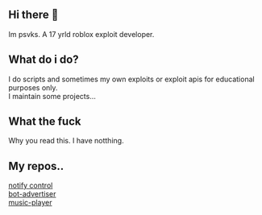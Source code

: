 ## Hi there 👋

Im psvks. A 17 yrld roblox exploit developer.

## What do i do?

I do scripts and sometimes my own exploits or exploit apis for educational purposes only.  
I maintain some projects...

## What the fuck

Why you read this. I have notthing.

## My repos..

[notify control](https://github.com/Obstronomic/NotifyControl)  
[bot-advertiser](https://github.com/psvks/bot-advertiser)  
[music-player](https://github.com/psvks/musplayer)  
